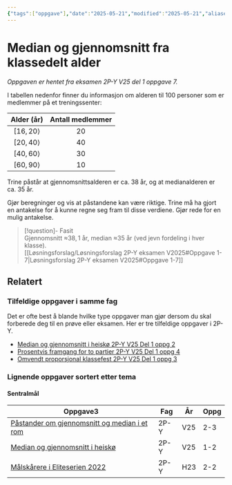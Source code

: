 ```yaml
---
{"tags":["oppgave"],"date":"2025-05-21","modified":"2025-05-21","aliases":null,"dg-publish":true,"temaer":["sentralmål"],"fag":["2p-y"],"eksamen":"v25","del":1,"oppgave":7,"title":"Median og gjennomsnitt fra klassedelt alder","source":null,"todo":null,"permalink":"/median-og-gjennomsnitt-fra-klassedelt-alder/","dgPassFrontmatter":true}
---
```



# Median og gjennomsnitt fra klassedelt alder

<p><span><em>Oppgaven er hentet fra eksamen 2P-Y V25 del 1 oppgave 7.</em></span></p>

I tabellen nedenfor finner du informasjon om alderen til $100$ personer som er medlemmer på et treningssenter:

|   Alder (år)    | Antall medlemmer |
| :-------------: | :--------------: |
| $[16,20\rangle$ |       $20$       |
| $[20,40\rangle$ |       $40$       |
| $[40,60\rangle$ |       $30$       |
| $[60,90\rangle$ |       $10$       |

Trine påstår at gjennomsnittsalderen er ca. $38$ år, og at medianalderen er ca. $35$ år.

Gjør beregninger og vis at påstandene kan være riktige. Trine må ha gjort en antakelse for å kunne regne seg fram til disse verdiene. Gjør rede for en mulig antakelse. 

> [!question]- Fasit  
> Gjennomsnitt ≈$38{,}1$ år, median ≈$35$ år (ved jevn fordeling i hver klasse).  
> [[Løsningsforslag/Løsningsforslag 2P-Y eksamen V2025#Oppgave 1-7\|Løsningsforslag 2P-Y eksamen V2025#Oppgave 1-7]]

## Relatert
<h3><span>Tilfeldige oppgaver i samme fag</span></h3><p><span>Det er ofte best å blande hvilke type oppgaver man gjør dersom du skal forberede deg til en prøve eller eksamen. Her er tre tilfeldige oppgaver i 2P-Y.</span></p><div><ul class="dataview list-view-ul"><li><span><a data-tooltip-position="top" aria-label="Median og gjennomsnitt i heiskø.md" data-href="Median og gjennomsnitt i heiskø.md" href="Median og gjennomsnitt i heiskø.md" class="internal-link" target="_blank" rel="noopener nofollow">Median og gjennomsnitt i heiskø 2P-Y V25 Del 1 oppg 2</a></span></li><li><span><a data-tooltip-position="top" aria-label="Prosentvis framgang for to partier.md" data-href="Prosentvis framgang for to partier.md" href="Prosentvis framgang for to partier.md" class="internal-link" target="_blank" rel="noopener nofollow">Prosentvis framgang for to partier 2P-Y V25 Del 1 oppg 4</a></span></li><li><span><a data-tooltip-position="top" aria-label="Omvendt proporsjonal klassefest.md" data-href="Omvendt proporsjonal klassefest.md" href="Omvendt proporsjonal klassefest.md" class="internal-link" target="_blank" rel="noopener nofollow">Omvendt proporsjonal klassefest 2P-Y V25 Del 1 oppg 3</a></span></li></ul></div><h3><span>Lignende oppgaver sortert etter tema</span></h3><h4><span>Sentralmål</span></h4><div><table class="dataview table-view-table"><thead class="table-view-thead"><tr class="table-view-tr-header"><th class="table-view-th"><span>Oppgave</span><span class="dataview small-text">3</span></th><th class="table-view-th"><span>Fag</span></th><th class="table-view-th"><span>År</span></th><th class="table-view-th"><span>Oppg</span></th></tr></thead><tbody class="table-view-tbody"><tr><td><span><a data-tooltip-position="top" aria-label="Påstander om gjennomsnitt og median i et rom.md" data-href="Påstander om gjennomsnitt og median i et rom.md" href="Påstander om gjennomsnitt og median i et rom.md" class="internal-link" target="_blank" rel="noopener nofollow">Påstander om gjennomsnitt og median i et rom</a></span></td><td><span>2P-Y</span></td><td><span>V25</span></td><td><span>2-3</span></td></tr><tr><td><span><a data-tooltip-position="top" aria-label="Median og gjennomsnitt i heiskø.md" data-href="Median og gjennomsnitt i heiskø.md" href="Median og gjennomsnitt i heiskø.md" class="internal-link" target="_blank" rel="noopener nofollow">Median og gjennomsnitt i heiskø</a></span></td><td><span>2P-Y</span></td><td><span>V25</span></td><td><span>1-2</span></td></tr><tr><td><span><a data-tooltip-position="top" aria-label="Målskårere i Eliteserien 2022.md" data-href="Målskårere i Eliteserien 2022.md" href="Målskårere i Eliteserien 2022.md" class="internal-link" target="_blank" rel="noopener nofollow">Målskårere i Eliteserien 2022</a></span></td><td><span>2P-Y</span></td><td><span>H23</span></td><td><span>2-2</span></td></tr></tbody></table></div>

